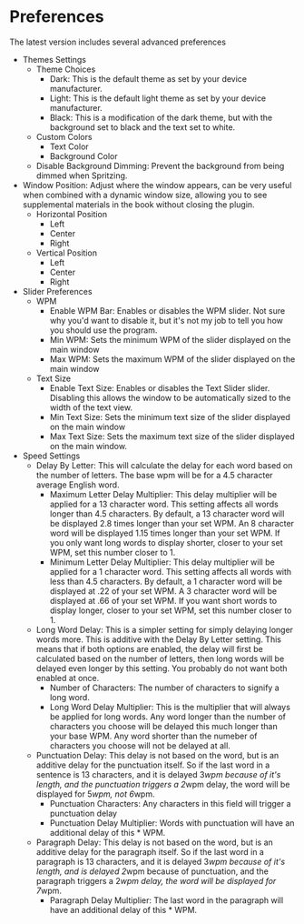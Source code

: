 Preferences
============

The latest version includes several advanced preferences

- Themes Settings
    - Theme Choices
        - Dark: This is the default theme as set by your device manufacturer.
        - Light: This is the default light theme as set by  your device manufacturer.
        - Black: This is a modification of the dark theme, but with the background set to black and the text set to white.
    - Custom Colors
        - Text Color
        - Background Color
    - Disable Background Dimming: Prevent the background from being dimmed when Spritzing.
- Window Position: Adjust where the window appears, can be very useful when combined with a dynamic window size, allowing you to see supplemental materials in the book without closing the plugin.
    - Horizontal Position
        - Left
        - Center
        - Right
    - Vertical Position
        - Left
        - Center
        - Right
- Slider Preferences
    - WPM
        - Enable WPM Bar: Enables or disables the WPM slider. Not sure why you'd want to disable it, but it's not my job to tell you how you should use the program.
        - Min WPM: Sets the minimum WPM of the slider displayed on the main window
        - Max WPM: Sets the maximum WPM of the slider displayed on the main window
    - Text Size
        - Enable Text Size: Enables or disables the Text Slider slider. Disabling this allows the window to be automatically sized to the width of the text view.
        - Min Text Size: Sets the minimum text size of the slider displayed on the main window
        - Max Text Size: Sets the maximum text size of the slider displayed on the main window.
- Speed Settings
    - Delay By Letter: This will calculate the delay for each word based on the number of letters. The base wpm will be for a 4.5 character average English word.
        - Maximum Letter Delay Multiplier: This delay multiplier will be applied for a 13 character word. This setting affects all words longer than 4.5 characters.
        By default, a 13 character word will be displayed 2.8 times longer than your set WPM. An 8 character word will be displayed 1.15 times longer than your set WPM.
        If you only want long words to display shorter, closer to your set WPM, set this number closer to 1.
        - Minimum Letter Delay Multiplier: This delay multiplier will be applied for a 1 character word. This setting affects all words with less than 4.5 characters.
        By default, a 1 character word will be displayed at .22 of your set WPM. A 3 character word will be displayed at .66 of your set WPM.
        If you want short words to display longer, closer to your set WPM, set this number closer to 1.
    - Long Word Delay: This is a simpler setting for simply delaying longer words more. This is additive with the Delay By Letter setting.
    This means that if both options are enabled, the delay will first be calculated based on the number of letters, then long words will be delayed even longer by this setting.
    You probably do not want both enabled at once.
        - Number of Characters: The number of characters to signify a long word.
        - Long Word Delay Multiplier: This is the multiplier that will always be applied for long words. Any word longer than the number of characters you choose will be
        delayed this much longer than your base WPM. Any word shorter than the numeber of characters you choose will not be delayed at all.
    - Punctuation Delay: This delay is not based on the word, but is an additive delay for the punctuation itself. So if the last word in a sentence is 13 characters, and it
    is delayed 3*wpm because of it's length, and the punctuation triggers a 2*wpm delay, the word will be displayed for 5*wpm, not 6*wpm.
        - Punctuation Characters: Any characters in this field will trigger a punctuation delay
        - Punctuation Delay Multiplier: Words with punctuation will have an additional delay of this * WPM.
    - Paragraph Delay: This delay is not based on the word, but is an additive delay for the paragraph itself. So if the last word in a paragraph is 13 characters, and it
    is delayed 3*wpm because of it's length, and is delayed 2*wpm because of punctuation, and the paragraph triggers a 2*wpm delay, the word will be displayed for 7*wpm.
        - Paragraph Delay Multiplier: The last word in the paragraph will have an additional delay of this * WPM.
